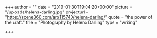 +++
author = ""
date = "2019-01-30T19:04:20+00:00"
picture = "/uploads/helena-darling.jpg"
projecturl = "https://scene360.com/art/115740/helena-darling/"
quote = "the power of the craft."
title = "Photography by Helena Darling"
type = "writing"

+++
